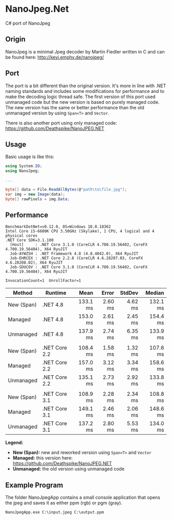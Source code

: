 # NanoJpeg.Net
C# port of NanoJpeg

## Origin

NanoJpeg is a minimal Jpeg decoder by Martin Fiedler written in C and can be found here: http://keyj.emphy.de/nanojpeg/

## Port

The port is a bit different than the original version.
It's more in line with .NET naming standards and includes some modifications for performance and to make the decoding logic thread safe.
The first version of this port used unmanaged code but the new version is based on purely managed code.
The new version has the same or better performance than the old unmanaged version by using `Span<T>` and `Vector`.

There is also another port using only managed code: https://github.com/Deathspike/NanoJPEG.NET 

## Usage

Basic usage is like this:
```csharp
using System.IO;
using NanoJpeg;

...

byte[] data = File.ReadAllBytes(@"path\to\file.jpg");
var img = new Image(data);
byte[] rawPixels = img.Data;
```

## Performance

```
BenchmarkDotNet=v0.12.0, OS=Windows 10.0.18362
Intel Core i5-6600K CPU 3.50GHz (Skylake), 1 CPU, 4 logical and 4 physical cores
.NET Core SDK=3.1.100
  [Host]     : .NET Core 3.1.0 (CoreCLR 4.700.19.56402, CoreFX 4.700.19.56404), X64 RyuJIT
  Job-AYWZSH : .NET Framework 4.8 (4.8.4042.0), X64 RyuJIT
  Job-EHRCEX : .NET Core 2.2.8 (CoreCLR 4.6.28207.03, CoreFX 4.6.28208.02), X64 RyuJIT
  Job-SDUCOV : .NET Core 3.1.0 (CoreCLR 4.700.19.56402, CoreFX 4.700.19.56404), X64 RyuJIT

InvocationCount=1  UnrollFactor=1
```

|       Method |       Runtime |     Mean |   Error |  StdDev |   Median |
|------------- |-------------- |---------:|--------:|--------:|---------:|
|   New (Span) |      .NET 4.8 | 133.1 ms | 2.60 ms | 4.62 ms | 132.1 ms |
|      Managed |      .NET 4.8 | 153.0 ms | 2.61 ms | 2.45 ms | 154.4 ms |
|    Unmanaged |      .NET 4.8 | 137.9 ms | 2.74 ms | 6.35 ms | 133.9 ms |
|||||||
|   New (Span) | .NET Core 2.2 | 108.4 ms | 1.58 ms | 1.32 ms | 107.6 ms |
|      Managed | .NET Core 2.2 | 157.0 ms | 3.12 ms | 3.34 ms | 158.6 ms |
|    Unmanaged | .NET Core 2.2 | 135.1 ms | 2.73 ms | 2.92 ms | 133.8 ms |
|||||||
|   New (Span) | .NET Core 3.1 | 108.9 ms | 2.28 ms | 2.34 ms | 108.8 ms |
|      Managed | .NET Core 3.1 | 149.1 ms | 2.46 ms | 2.06 ms | 148.6 ms |
|    Unmanaged | .NET Core 3.1 | 137.2 ms | 2.80 ms | 5.53 ms | 134.0 ms |

**Legend:**

 - **New (Span):** new and reworked version using `Span<T>` and `Vector`
 - **Managed:** this version here: https://github.com/Deathspike/NanoJPEG.NET
 - **Unmanaged:** the old version using unmanaged code

## Example Program

The folder NanoJpegApp contains a small console application that opens the jpeg and saves it as either ppm (rgb) or pgm (gray).
```
NanoJpegApp.exe C:\input.jpeg C:\output.ppm
```